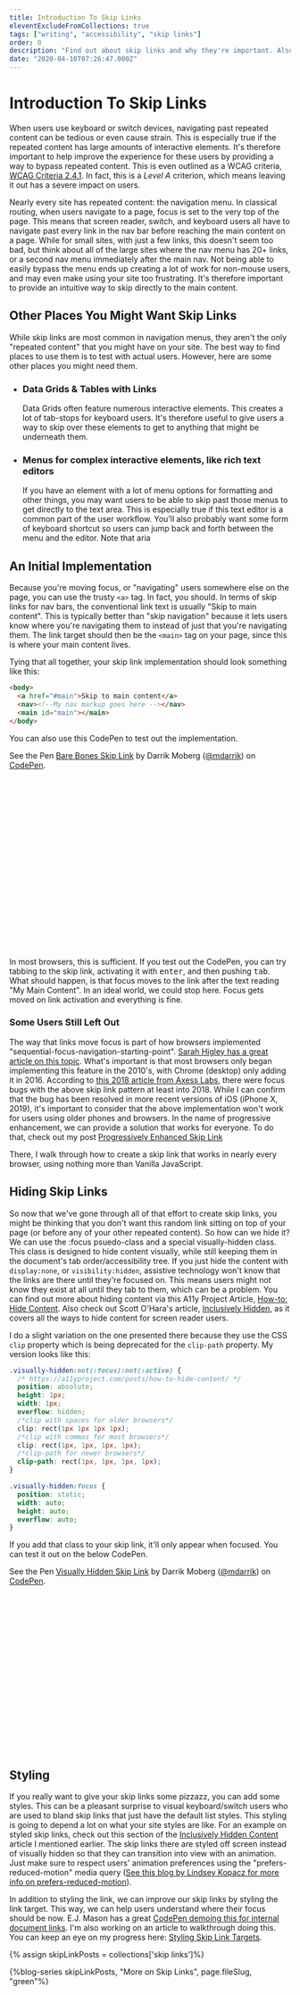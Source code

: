 ```yaml
---
title: Introduction To Skip Links
eleventExcludeFromCollections: true
tags: ["writing", "accessibility", "skip links"]
order: 0
description: "Find out about skip links and why they're important. Also look into implementing your first one."
date: "2020-04-10T07:26:47.000Z"
---
```


# Introduction To Skip Links

When users use keyboard or switch devices, navigating past repeated content can be tedious or even cause strain. This is especially true if the repeated content has large amounts of interactive elements. It's therefore important to help improve the experience for these users by providing a way to bypass repeated content. This is even outlined as a WCAG criteria, [WCAG Criteria 2.4.1](https://www.w3.org/TR/UNDERSTANDING-WCAG20/navigation-mechanisms-skip.html). In fact, this is a _Level A_ criterion, which means leaving it out has a severe impact on users.

Nearly every site has repeated content: the navigation menu. In classical routing, when users navigate to a page, focus is set to the very top of the page. This means that screen reader, switch, and keyboard users all have to navigate past every link in the nav bar before reaching the main content on a page. While for small sites, with just a few links, this doesn't seem too bad, but think about all of the large sites where the nav menu has 20+ links, or a second nav menu immediately after the main nav. Not being able to easily bypass the menu ends up creating a lot of work for non-mouse users, and may even make using your site too frustrating. It's therefore important to provide an intuitive way to skip directly to the main content.

## Other Places You Might Want Skip Links

While skip links are most common in navigation menus, they aren't the only "repeated content" that you might have on your site. The best way to find places to use them is to test with actual users. However, here are some other places you might need them.

- ### Data Grids & Tables with Links

  Data Grids often feature numerous interactive elements. This creates a lot of tab-stops for keyboard users. It's therefore useful to give users a way to skip over these elements to get to anything that might be underneath them.

- ### Menus for complex interactive elements, like rich text editors

  If you have an element with a lot of menu options for formatting and other things, you may want users to be able to skip past those menus to get directly to the text area. This is especially true if this text editor is a common part of the user workflow. You'll also probably want some form of keyboard shortcut so users can jump back and forth between the menu and the editor. Note that aria

## An Initial Implementation

Because you're moving focus, or "navigating" users somewhere else on the page, you can use the trusty `<a>` tag. In fact, you should. In terms of skip links for nav bars, the conventional link text is usually "Skip to main content". This is typically better than "skip navigation" because it lets users know where you're navigating them to instead of just that you're navigating them. The link target should then be the `<main>` tag on your page, since this is where your main content lives.

Tying that all together, your skip link implementation should look something like this:

```html
<body>
  <a href="#main">Skip to main content</a>
  <nav><!--My nav markup goes here --></nav>
  <main id="main"></main>
</body>
```

You can also use this CodePen to test out the implementation.

<p class="codepen flex items-center justify-center border-2 border-red-600 mx-1 p-1" data-height="355" data-theme-id="light" data-default-tab="html,result" data-user="mdarrik" data-slug-hash="abOBoYR" data-preview="true" style="height: 355px;" data-pen-title="Bare Bones Skip Link">
  <span>See the Pen <a href="https://codepen.io/mdarrik/pen/abOBoYR">
  Bare Bones Skip Link</a> by Darrik Moberg (<a href="https://codepen.io/mdarrik">@mdarrik</a>)
  on <a href="https://codepen.io">CodePen</a>.</span>
</p>
<script async src="https://static.codepen.io/assets/embed/ei.js"></script>

In most browsers, this is sufficient. If you test out the CodePen, you can try tabbing to the skip link, activating it with <kbd>enter</kbd>, and then pushing <kbd>tab</kbd>. What should happen, is that focus moves to the link after the text reading "My Main Content". In an ideal world, we could stop here. Focus gets moved on link activation and everything is fine.

### Some Users Still Left Out

The way that links move focus is part of how browsers implemented "sequential-focus-navigation-starting-point". [Sarah Higley has a great article on this topic](https://sarahmhigley.com/writing/focus-navigation-start-point/). What's important is that most browsers only began implementing this feature in the 2010's, with Chrome (desktop) only adding it in 2016. According to [this 2018 article from Axess Labs](https://axesslab.com/skip-links/), there were focus bugs with the above skip link pattern at least into 2018. While I can confirm that the bug has been resolved in more recent versions of iOS (iPhone X, 2019), it's important to consider that the above implementation won't work for users using older phones and browsers. In the name of progressive enhancement, we can provide a solution that works for everyone. To do that, check out my post [Progressively Enhanced Skip Link](/progressive-skip-link/)

There, I walk through how to create a skip link that works in nearly every browser, using nothing more than Vanilla JavaScript.

## Hiding Skip Links

So now that we've gone through all of that effort to create skip links, you might be thinking that you don't want this random link sitting on top of your page (or before any of your other repeated content). So how can we hide it? We can use the :focus psuedo-class and a special visually-hidden class. This class is designed to hide content visually, while still keeping them in the document's tab order/accessibility tree. If you just hide the content with `display:none`, or `visibility:hidden`, assistive technology won't know that the links are there until they're focused on. This means users might not know they exist at all until they tab to them, which can be a problem. You can find out more about hiding content via this A11y Project Article, [How-to: Hide Content](https://a11yproject.com/posts/how-to-hide-content/). Also check out Scott O'Hara's article, [Inclusively Hidden](https://www.scottohara.me/blog/2017/04/14/inclusively-hidden.html), as it covers all the ways to hide content for screen reader users.

I do a slight variation on the one presented there because they use the CSS `clip` property which is being deprecated for the `clip-path` property. My version looks like this:

```css
.visually-hidden:not(:focus):not(:active) {
  /* https://a11yproject.com/posts/how-to-hide-content/ */
  position: absolute;
  height: 1px;
  width: 1px;
  overflow: hidden;
  /*clip with spaces for older browsers*/
  clip: rect(1px 1px 1px 1px);
  /*clip with commas for most browsers*/
  clip: rect(1px, 1px, 1px, 1px);
  /*clip-path for newer browsers*/
  clip-path: rect(1px, 1px, 1px, 1px);
}

.visually-hidden:focus {
  position: static;
  width: auto;
  height: auto;
  overflow: auto;
}
```

If you add that class to your skip link, it'll only appear when focused. You can test it out on the below CodePen.

<p class="codepen flex items-center justify-center border-2 border-red-600 mx-1 p-1" data-height="331" data-theme-id="light" data-default-tab="css,result" data-user="mdarrik" data-slug-hash="NWqvrKm" data-preview="true" style="height: 331px;" data-pen-title="Visually Hidden Skip Link">
  <span>See the Pen <a href="https://codepen.io/mdarrik/pen/NWqvrKm">
  Visually Hidden Skip Link</a> by Darrik Moberg (<a href="https://codepen.io/mdarrik">@mdarrik</a>)
  on <a href="https://codepen.io">CodePen</a>.</span>
</p>

## Styling

If you really want to give your skip links some pizzazz, you can add some styles. This can be a pleasant surprise to visual keyboard/switch users who are used to bland skip links that just have the default list styles. This styling is going to depend a lot on what your site styles are like. For an example on styled skip links, check out this section of the [Inclusively Hidden Content](https://www.scottohara.me/blog/2017/04/14/inclusively-hidden.html#visually-hidden-off-screen) article I mentioned earlier. The skip links there are styled off screen instead of visually hidden so that they can transition into view with an animation. Just make sure to respect users' animation preferences using the "prefers-reduced-motion" media query ([See this blog by Lindsey Kopacz for more info on prefers-reduced-motion](https://www.a11ywithlindsey.com/blog/reducing-motion-improve-accessibility)).

In addition to styling the link, we can improve our skip links by styling the link target. This way, we can help users understand where their focus should be now. E.J. Mason has a great [CodePen demoing this for internal document links](https://codepen.io/dengeist/pen/vYOEXgg). I'm also working on an article to walkthrough doing this. You can keep an eye on my progress here: [Styling Skip Link Targets](https://www.notion.so/mdarrik/Styling-Skip-Link-Focus-2bc78d7b17d2474dbbe9d01160a6b74b).

{% assign skipLinkPosts = collections['skip links']%}

{%blog-series skipLinkPosts, "More on Skip Links", page.fileSlug, "green"%}
